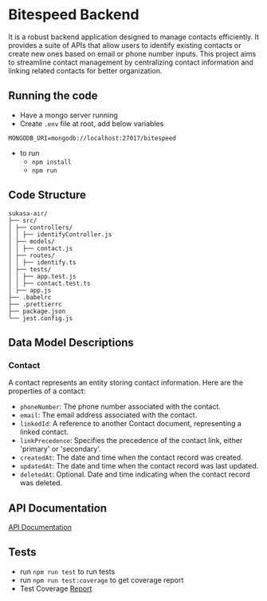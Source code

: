 # Bitespeed Backend 

It is a robust backend application designed to manage contacts efficiently. It provides a suite of APIs that allow users to identify existing contacts or create new ones based on email or phone number inputs. This project aims to streamline contact management by centralizing contact information and linking related contacts for better organization.

## Running the code

- Have a mongo server running
- Create `.env` file at root, add below variables

```
MONGODB_URI=mongodb://localhost:27017/bitespeed
```

- to run
  - `npm install`
  - `npm run`

## Code Structure

```
sukasa-air/
├── src/
│ ├── controllers/
│ │ ├── identifyController.js
│ ├── models/
│ │ ├── contact.js
│ ├── routes/
│ │ ├── identify.ts
│ ├── tests/
│ │ ├── app.test.js
│ │ ├── contact.test.ts
│ ├── app.js
├── .babelrc
├── .prettierrc
├── package.json
└── jest.config.js
```

## Data Model Descriptions

### Contact

A contact represents an entity storing contact information. Here are the properties of a contact:

- `phoneNumber`: The phone number associated with the contact.
- `email`: The email address associated with the contact.
- `linkedId`: A reference to another Contact document, representing a linked contact.
- `linkPrecedence`: Specifies the precedence of the contact link, either 'primary' or 'secondary'.
- `createdAt`: The date and time when the contact record was created.
- `updatedAt`: The date and time when the contact record was last updated.
- `deletedAt`: Optional. Date and time indicating when the contact record was deleted.


## API Documentation

[API Documentation](APIs.md)

## Tests

- run `npm run test` to run tests
- run `npm run test:coverage` to get coverage report
- Test Coverage [Report](coverage/lcov-report/index.html)
